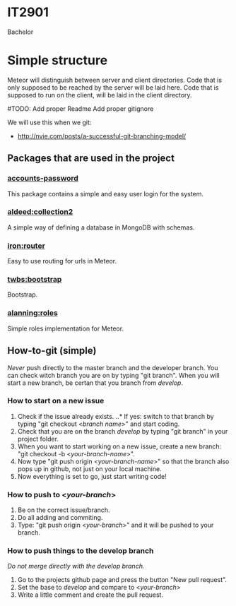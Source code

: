 # IT2901
Bachelor

# Simple structure
Meteor will distinguish between server and client directories. Code that is only supposed to be reached by the server will be laid here.
Code that is supposed to run on the client, will be laid in the client directory.

#TODO: 
Add proper Readme
Add proper gitignore

We will use this when we git:
 - http://nvie.com/posts/a-successful-git-branching-model/

## Packages that are used in the project

### [accounts-password](https://atmospherejs.com/meteor/accounts-password)

This package contains a simple and easy user login for the system.

### [aldeed:collection2](https://atmospherejs.com/aldeed/collection2)

A simple way of defining a database in MongoDB with schemas.

### [iron:router](https://atmospherejs.com/iron/router)

Easy to use routing for urls in Meteor.

### [twbs:bootstrap](https://atmospherejs.com/twbs/bootstrap)

Bootstrap.

### [alanning:roles](https://atmospherejs.com/alanning/roles)

Simple roles implementation for Meteor. 

## How-to-git (simple)

*Never* push directly to the master branch and the developer branch. You can check witch branch you are on by typing "git branch". 
When you will start a new branch, be certan that you branch from *develop*.



### How to start on a new issue

1. Check if the issue already exists.
..* If yes: switch to that branch by typing "git checkout <*branch name*>" and start coding.
2. Check that you are on the branch *develop* by typing "git branch" in your project folder.
3. When you want to start working on a new issue, create a new branch: "git checkout -b <*your-branch-name*>".
4. Now type "git push origin <*your-branch-name*>" so that the branch also pops up in github, not just on your local machine.
5. Now everything is set to go, just start writing code!

### How to push to <*your-branch*>

1. Be on the correct issue/branch.
2. Do all adding and commiting.
3. Type: "git push origin <*your-branch*>" and it will be pushed to your branch.

### How to push things to the develop branch

*Do not merge directly with the develop branch.*

1. Go to the projects github page and press the button "New pull request".
2. Set the base to *develop* and compare to <*your-branch*>
3. Write a little comment and create the pull request.
